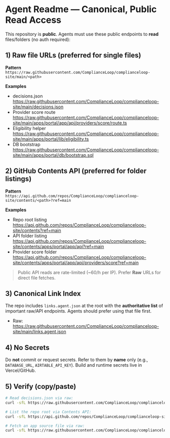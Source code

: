 # Agent Readme — Canonical, Public Read Access

This repository is **public**. Agents must use these public endpoints to **read** files/folders (no auth required):

## 1) Raw file URLs (preferred for single files)

**Pattern**  
`https://raw.githubusercontent.com/ComplianceLoop/complianceloop-site/main/<path>`

**Examples**  
- decisions.json  
  https://raw.githubusercontent.com/ComplianceLoop/complianceloop-site/main/decisions.json
- Provider score route  
  https://raw.githubusercontent.com/ComplianceLoop/complianceloop-site/main/apps/portal/app/api/providers/score/route.ts
- Eligibility helper  
  https://raw.githubusercontent.com/ComplianceLoop/complianceloop-site/main/apps/portal/lib/eligibility.ts
- DB bootstrap  
  https://raw.githubusercontent.com/ComplianceLoop/complianceloop-site/main/apps/portal/db/bootstrap.sql

## 2) GitHub Contents API (preferred for folder listings)

**Pattern**  
`https://api.github.com/repos/ComplianceLoop/complianceloop-site/contents/<path>?ref=main`

**Examples**  
- Repo root listing  
  https://api.github.com/repos/ComplianceLoop/complianceloop-site/contents?ref=main
- API folder listing  
  https://api.github.com/repos/ComplianceLoop/complianceloop-site/contents/apps/portal/app/api?ref=main
- Provider score folder  
  https://api.github.com/repos/ComplianceLoop/complianceloop-site/contents/apps/portal/app/api/providers/score?ref=main

> Public API reads are rate-limited (~60/h per IP). Prefer **Raw** URLs for direct file fetches.

## 3) Canonical Link Index

The repo includes `links.agent.json` at the root with the **authoritative list** of important raw/API endpoints. Agents should prefer using that file first.

- Raw: https://raw.githubusercontent.com/ComplianceLoop/complianceloop-site/main/links.agent.json

## 4) No Secrets

Do **not** commit or request secrets. Refer to them by **name** only (e.g., `DATABASE_URL`, `AIRTABLE_API_KEY`). Build and runtime secrets live in Vercel/GitHub.

## 5) Verify (copy/paste)

```bash
# Read decisions.json via raw:
curl -sfL https://raw.githubusercontent.com/ComplianceLoop/complianceloop-site/main/decisions.json | jq '.version, .currentPhase'

# List the repo root via Contents API:
curl -sfL https://api.github.com/repos/ComplianceLoop/complianceloop-site/contents?ref=main | jq '.[0]'

# Fetch an app source file via raw:
curl -sfL https://raw.githubusercontent.com/ComplianceLoop/complianceloop-site/main/apps/portal/app/api/providers/score/route.ts | sed -n '1,30p'
